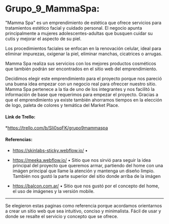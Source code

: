 # Grupo_9_MammaSpa:


"Mamma Spa" es un emprendimiento de estética que ofrece servicios para tratamientos estético facial y cuidado personal. El negocio apunta principalmente a mujeres adolescentes-adultas que busquen cuidar su cutis y mejorar el aspecto de su piel.

Los procedimientos faciales se enfocan en la renovación celular, ideal para eliminar impurezas, oxigenar la piel, eliminar manchas, cicatrices o arrugas.

Mamma Spa realiza sus servicios con los mejores productos cosméticos que también podrán ser encontrados en el sitio web del emprendimiento.

Decidimos elegir este emprendimiento para el proyecto porque nos pareció una buena idea empezar con un negocio real para ofreccer nuestro sitio. Mamma Spa pertenece a la tía de uno de los integrantes y nos facilitó la información de base que requerimos para empezar el proyecto. Gracias a que el emprendimiento ya existe también ahorramos tiempos en la elección de logo, paleta de colores y temática del Market Place. 


#### Link de Trello:
*https://trello.com/b/Sli0sqFK/grupo9mammaspa


#### Referencias:
* https://skinlabs-sticky.webflow.io/
   •

* https://meeka.webflow.io/
   • Sitio que nos sirvió para seguir la idea principal del proyecto que queremos armar, partiendo del home con una imágen principal que llame la atención y mantenga un diseño limpio. También nos gustó la parte superior del sitio donde arriba de la imágen 

* https://balcon.com.ar/
   • Sitio que nos gustó por el concepto del home, el uso de imágenes y la versión mobile. 

---

Se elegieron estas paginas como referencia porque acordamos orientarnos a crear un sitio web que sea intuitivo, conciso y minimalista. Fácil de usar y donde se resalte el servicio y concepto que se ofrece.

